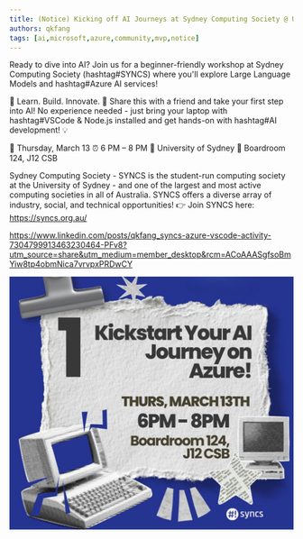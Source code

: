```yaml
---
title: (Notice) Kicking off AI Journeys at Sydney Computing Society @ Uni of Sydney
authors: qkfang
tags: [ai,microsoft,azure,community,mvp,notice]
---
```




Ready to dive into AI? Join us for a beginner-friendly workshop at Sydney Computing Society (hashtag#SYNCS) where you'll explore Large Language Models and hashtag#Azure AI services! 

🔎 Learn. Build. Innovate. 📢 Share this with a friend and take your first step into AI! No experience needed - just bring your laptop with hashtag#VSCode & Node.js installed and get hands-on with hashtag#AI development! 💡

📅 Thursday, March 13
⏰ 6 PM – 8 PM
📍 University of Sydney
📍 Boardroom 124, J12 CSB

Sydney Computing Society - SYNCS is the student-run computing society at the University of Sydney - and one of the largest and most active computing societies in all of Australia. SYNCS offers a diverse array of industry, social, and technical opportunities! 👉 Join SYNCS here: https://syncs.org.au/


https://www.linkedin.com/posts/qkfang_syncs-azure-vscode-activity-7304799913463230464-PFv8?utm_source=share&utm_medium=member_desktop&rcm=ACoAAASgfsoBmYiw8tp4obmNica7vrvpxPRDwCY


![alt text](images\2025-03-01-community-university-of-sydney-syncs-ai-poster-1.jpg)
